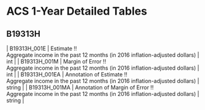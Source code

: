 # ACS 1-Year Detailed Tables

## B19313H

| B19313H_001E | Estimate !!<br>Aggregate income in the past 12 months (in 2016 inflation-adjusted dollars) | int |
| B19313H_001M | Margin of Error !!<br>Aggregate income in the past 12 months (in 2016 inflation-adjusted dollars) | int |
| B19313H_001EA | Annotation of Estimate !!<br>Aggregate income in the past 12 months (in 2016 inflation-adjusted dollars) | string |
| B19313H_001MA | Annotation of Margin of Error !!<br>Aggregate income in the past 12 months (in 2016 inflation-adjusted dollars) | string |

